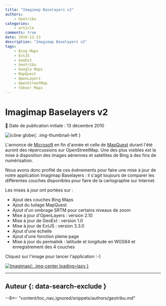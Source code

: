 ```yaml
---
title: "Imagimap Baselayers v2"
authors:
    - Geotribu
categories:
    - article
comments: true
date: 2010-12-13
description: "Imagimap Baselayers v2"
tags:
    - Bing Maps
    - ExtJS
    - GeoExt
    - Geotribu
    - Google Maps
    - MapQuest
    - OpenLayers
    - OpenStreetMap
    - Yahoo! Maps
---
```


# Imagimap Baselayers v2

:calendar: Date de publication initiale : 13 décembre 2010

![icône globe](https://cdn.geotribu.fr/img/internal/icons-rdp-news/world.png "icône globe"){: .img-thumbnail-left }

L'annonce de [Microsoft](http://www.bing.com/community/site_blogs/b/maps/archive/2010/11/23/bing-engages-open-maps-community.aspx) en fin d'année et celle de [MapQuest](http://blog.mapquest.com/) durant l'été auront des répercussions sur OpenStreetMap. Une des plus visibles est la mise à disposition des images aériennes et satellites de Bing à des fins de numérisation.

Nous avons donc profité de ces événements pour faire une mise à jour de notre application Imagimap Baselayers : il s'agit toujours de comparer les différentes couches disponibles pour faire de la cartographie sur Internet.

Les mises à jour ont portées sur :

- Ajout des couches Bing Maps
- Ajout du tuilage MapQuest
- Ajout d'un ombrage SRTM pour certains niveaux de zoom
- Mise à jour d'OpenLayers : version 2.10
- Mise à jour de GeoExt : version 1.0
- Mise à jour de ExtJS : version 3.3.0
- Ajout d'une échelle
- Ajout d'une fonction pleine page
- Mise à jour du permalink : latitude et longitude en WGS84 et enregistrement des 4 couches

Cliquez sur l'image pour lancer l'application :-)  

[![Imagimap](https://cdn.geotribu.fr/img/articles-blog-rdp/articles/2010/imagimap-baselayersv2.png "Imagimap"){: .img-center loading=lazy }](http://geotribu.net/applications/baselayers/index.php)

----

## Auteur {: data-search-exclude }

--8<-- "content/toc_nav_ignored/snippets/authors/geotribu.md"
